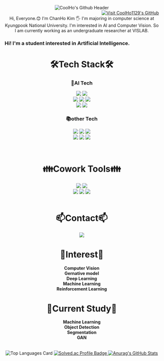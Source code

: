 
<div align=center> 
<img src="https://capsule-render.vercel.app/api?text=CoolHo's%20Github&type=waving&color=7ebad6&fontColor=ffffff&fontAlignY=35&animation=fadeIn&height=150&section=header" alt="CoolHo's Github Header">
</div>

<div align=right>
<a href="https://github.com/CoolHo1129">
  <img src="https://hits.seeyoufarm.com/api/count/incr/badge.svg?url=https%3A%2F%2Fgithub.com%2FCoolHo1129%2Fhit-counter&count_bg=%2379C83D&title_bg=%23555555&icon=&icon_color=%23E7E7E7&title=visit&edge_flat=false" alt="Visit CoolHo1129's GitHub">
</a>
</div>

<div align=center>
  Hi, Everyone.😊 I'm ChanHo Kim 🖐️
  I'm majoring in computer science at Kyungpook National University.
  I'm interested in AI and Computer Vision. 
  So I am currently working as an undergraduate researcher at VISLAB.
</div>


<h3>Hi! I'm a student interested in Artificial Intelligence.</h3>
<div align=center> 
  <h1> 🛠️Tech Stack🛠️ </h1>
  <h3> 🤖AI Tech </h2>
        <img src="https://img.shields.io/badge/Python-3776AB?style=for-the-badge&logo=python&logoColor=white">
        <img src="https://img.shields.io/badge/Pypy-193440?style=for-the-badge&logo=pypy&logoColor=white"><br>
        <img src="https://img.shields.io/badge/Pytorch-EE4C2C?style=for-the-badge&logo=pytorch&logoColor=white">
        <img src="https://img.shields.io/badge/TensorFlow-FF6F00?style=for-the-badge&logo=tensorflow&logoColor=white">
        <img src="https://img.shields.io/badge/Keras-D00000?style=for-the-badge&logo=keras&logoColor=white"><br>
        <img src="https://img.shields.io/badge/VSCode-007ACC?style=for-the-badge&logo=visualstudiocode&logoColor=white">
        <img src="https://img.shields.io/badge/Colab-F9AB00?style=for-the-badge&logo=googlecolab&logoColor=white">
        

  <h3> 📚other Tech </h3>
        <img src="https://img.shields.io/badge/C-A8B9CC?style=for-the-badge&logo=C&logoColor=white">
        <img src="https://img.shields.io/badge/C++-00599C?style=for-the-badge&logo=cplusplus&logoColor=white">
        <img src="https://img.shields.io/badge/Java-FB923C?style=for-the-badge&logo=OpenJDK&logoColor=white"><br>  
        <img src="https://img.shields.io/badge/IntelliJ-000000?style=for-the-badge&logo=intellijidea&logoColor=white">
        <img src="https://img.shields.io/badge/Visual Studio-5C2D91?style=for-the-badge&logo=visualstudio&logoColor=white">
        <img src="https://img.shields.io/badge/Pycharm-000000?style=for-the-badge&logo=pycharm&logoColor=white">
    
</div>  
<br><br>
<div align=center> 
  <h1> 👪Cowork Tools👪 </h1>
        <img src="https://img.shields.io/badge/Git-F05032?style=for-the-badge&logo=git&logoColor=white">
        <img src="https://img.shields.io/badge/Github-181717?style=for-the-badge&logo=github&logoColor=white"> <br> 
        <img src="https://img.shields.io/badge/Slack-4A154B?style=for-the-badge&logo=slack&logoColor=white"> 
        <img src="https://img.shields.io/badge/Goolgle Drive-4285F4?style=for-the-badge&logo=googledrive&logoColor=white">
        <img src="https://img.shields.io/badge/Notion-000000?style=for-the-badge&logo=notion&logoColor=white">
</div>
<br>
<div align=center> 
  <h1>📫Contact📫</h1>
    <a href="mailto:coolho123@knu.ac.kr" target="_blank"><img src="https://img.shields.io/badge/Gmail-EA4335?style=for-the-badge&logo=Gmail&logoColor=white"/></a>
</div>
<div align=center> 
  <h1>🤔Interest🤔</h1>
    <b>Computer Vision</b><br> 
    <b>Gernative model</b><br> 
    <b>Deep Learning</b><br> 
    <b>Machine Learning</b><br> 
    <b>Reinforcement Learning</b><br> 
</div>
<div align=center> 
<h1>📖Current Study📖</h1>
  <b>Machine Learning</b><br> 
  <b>Object Detection</b><br>   
  <b>Segmentation</b><br>   
  <b>GAN</b><br>  
</div>
<br><br>



<div align=center> 

<!-- Top Languages Card -->
<img src="https://github-readme-stats.vercel.app/api/top-langs/?username=CoolHo1129&&layout=compact&hide=jupyter%20notebook" alt="Top Languages Card">


<!-- Solved.ac Profile Badge -->
<a href="https://solved.ac/coolho123/">
  <img src="http://mazassumnida.wtf/api/v2/generate_badge?boj=coolho123" alt="Solved.ac Profile Badge">
</a>


<!-- Anurag's GitHub Stats Card -->
<a href="https://github.com/CoolHo1129">
  <img src="https://github-readme-stats.vercel.app/api?username=CoolHo1129&show_icons=true&rank_icon=github" alt="Anurag's GitHub Stats">
</a>

</div>



<!--github--!>
<!-- 
![Anurag's GitHub stats](https://github-readme-stats.vercel.app/api?username=CoolHo1129&show_icons=true&rank_icon=github)
[![Solved.ac Profile](http://mazassumnida.wtf/api/v2/generate_badge?boj=coolho123)](https://solved.ac/coolho123/)
![Top Langs](https://github-readme-stats.vercel.app/api/top-langs/?username=CoolHo1129&&layout=compact&hide=jupyter%20notebook)   
# 📫 How to reach me: ...


<!--
**CoolHo1129/CoolHo1129** is a ✨ _special_ ✨ repository because its `README.md` (this file) appears on your GitHub profile.

Here are some ideas to get you started:

- 🔭 I’m currently working on ...

- 👯 I’m looking to collaborate on ...

- 💬 Ask me about ...
- 📫 How to reach me: ...
- 😄 Pronouns: ...
- ⚡ Fun fact: ...
-->
